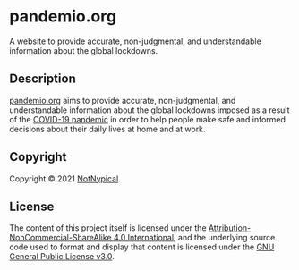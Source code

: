
#  pandemio.org

A website to provide accurate, non-judgmental, and understandable information about the global lockdowns.


## Description

[pandemio.org](https://pandemio.org/) aims to provide accurate, non-judgmental, and understandable information about the global lockdowns imposed as a result of the [COVID-19 pandemic](https://en.wikipedia.org/wiki/2019%E2%80%9320_coronavirus_pandemic) in order to help people make safe and informed decisions about their daily lives at home and at work.


## Copyright

Copyright &copy; 2021 [NotNypical](https://notnypical.github.io).


## License

The content of this project itself is licensed under the [Attribution-NonCommercial-ShareAlike 4.0 International](https://creativecommons.org/licenses/by-nc-sa/4.0/), and the underlying source code used to format and display that content is licensed under the [GNU General Public License v3.0](LICENSE).
